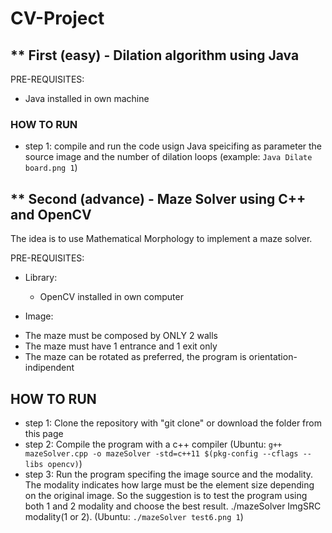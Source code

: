 # CV-Project

## ** First (easy) - Dilation algorithm using Java

PRE-REQUISITES:
 - Java installed in own machine

### HOW TO RUN

 - step 1: compile and run the code usign Java speicifing as parameter the source image and the number of dilation loops (example: `Java Dilate board.png 1`)



## ** Second (advance) - Maze Solver using C++ and OpenCV

The idea is to use Mathematical Morphology to implement a maze solver.

PRE-REQUISITES:

  * Library:
    - OpenCV installed in own computer

  * Image:
   - The maze must be composed by ONLY 2 walls
   - The maze must have 1 entrance and 1 exit only
   - The maze can be rotated as preferred, the program is orientation-indipendent


## HOW TO RUN

 - step 1: Clone the repository with "git clone" or download the folder from this page
 - step 2: Compile the program with a c++ compiler (Ubuntu: `g++ mazeSolver.cpp -o mazeSolver -std=c++11 $(pkg-config --cflags --libs opencv)`)
 - step 3: Run the program specifing the image source and the modality. The modality indicates how large must be the element size depending on the original image. So the suggestion is to test the program using both 1 and 2 modality and choose the best result. ./mazeSolver ImgSRC modality(1 or 2). (Ubuntu: `./mazeSolver test6.png 1`)
 
